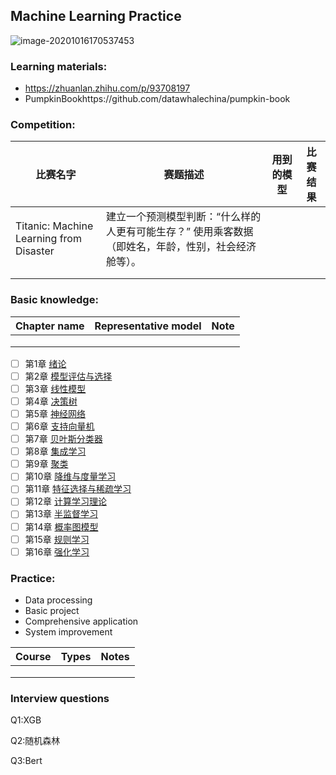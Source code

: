 ## Machine Learning Practice

![image-20201016170537453](https://tva1.sinaimg.cn/large/005IQUPRly1gjrabfhae3j3076062myx.jpg)

### Learning materials:

- https://zhuanlan.zhihu.com/p/93708197
- PumpkinBookhttps://github.com/datawhalechina/pumpkin-book

### Competition:

| 比赛名字                                | 赛题描述                                                     | 用到的模型 | 比赛结果 |
| --------------------------------------- | ------------------------------------------------------------ | ---------- | -------- |
| Titanic: Machine Learning from Disaster | 建立一个预测模型判断：“什么样的人更有可能生存？” 使用乘客数据（即姓名，年龄，性别，社会经济舱等）。 |            |          |
|                                         |                                                              |            |          |
|                                         |                                                              |            |          |



### Basic knowledge:

| Chapter name | Representative model | Note |
| ------------ | -------------------- | ---- |
|              |                      |      |
|              |                      |      |
|              |                      |      |

- [ ] 第1章 [绪论](https://datawhalechina.github.io/pumpkin-book/#/chapter1/chapter1)
- [ ] 第2章 [模型评估与选择](https://datawhalechina.github.io/pumpkin-book/#/chapter2/chapter2)
- [ ] 第3章 [线性模型](https://datawhalechina.github.io/pumpkin-book/#/chapter3/chapter3)
- [ ] 第4章 [决策树](https://datawhalechina.github.io/pumpkin-book/#/chapter4/chapter4)
- [ ] 第5章 [神经网络](https://datawhalechina.github.io/pumpkin-book/#/chapter5/chapter5)
- [ ] 第6章 [支持向量机](https://datawhalechina.github.io/pumpkin-book/#/chapter6/chapter6)
- [ ] 第7章 [贝叶斯分类器](https://datawhalechina.github.io/pumpkin-book/#/chapter7/chapter7)
- [ ] 第8章 [集成学习](https://datawhalechina.github.io/pumpkin-book/#/chapter8/chapter8)
- [ ] 第9章 [聚类](https://datawhalechina.github.io/pumpkin-book/#/chapter9/chapter9)
- [ ] 第10章 [降维与度量学习](https://datawhalechina.github.io/pumpkin-book/#/chapter10/chapter10)
- [ ] 第11章 [特征选择与稀疏学习](https://datawhalechina.github.io/pumpkin-book/#/chapter11/chapter11)
- [ ] 第12章 [计算学习理论](https://datawhalechina.github.io/pumpkin-book/#/chapter12/chapter12)
- [ ] 第13章 [半监督学习](https://datawhalechina.github.io/pumpkin-book/#/chapter13/chapter13)
- [ ] 第14章 [概率图模型](https://datawhalechina.github.io/pumpkin-book/#/chapter14/chapter14)
- [ ] 第15章 [规则学习](https://datawhalechina.github.io/pumpkin-book/#/chapter15/chapter15)
- [ ] 第16章 [强化学习](https://datawhalechina.github.io/pumpkin-book/#/chapter16/chapter16)

### Practice:

- Data processing
- Basic project
- Comprehensive application
- System improvement

| Course | Types | Notes |
| ------ | ----- | ----- |
|        |       |       |
|        |       |       |
|        |       |       |

### Interview questions

Q1:XGB

Q2:随机森林

Q3:Bert